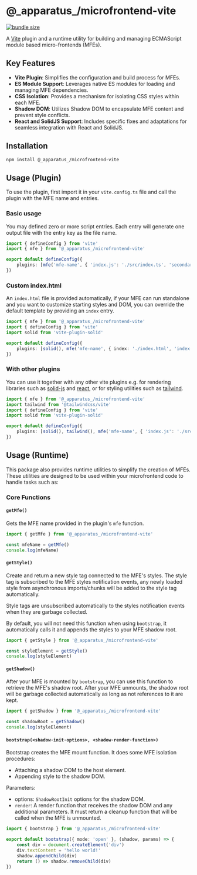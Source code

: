 # @\_apparatus\_/microfrontend-vite

[![bundle size](https://deno.bundlejs.com/?q=@_apparatus_/microfrontend-vite&badge=detailed)](https://bundlejs.com/?q=@_apparatus_/microfrontend-vite)

A [Vite](https://vitejs.dev/) plugin and a runtime utility for building and managing ECMAScript module based micro-frontends (MFEs).

## Key Features

-   **Vite Plugin**: Simplifies the configuration and build process for MFEs.
-   **ES Module Support**: Leverages native ES modules for loading and managing MFE dependencies.
-   **CSS Isolation**: Provides a mechanism for isolating CSS styles within each MFE.
-   **Shadow DOM**: Utilizes Shadow DOM to encapsulate MFE content and prevent style conflicts.
-   **React and SolidJS Support**: Includes specific fixes and adaptations for seamless integration with React and SolidJS.

## Installation

```bash
npm install @_apparatus_/microfrontend-vite
```

## Usage (Plugin)

To use the plugin, first import it in your `vite.config.ts` file and call the plugin with the MFE name and entries.

### Basic usage

You may defined zero or more script entries. Each entry will generate one output file with the entry key as the file name.

```typescript
import { defineConfig } from 'vite'
import { mfe } from '@_apparatus_/microfrontend-vite'

export default defineConfig({
    plugins: [mfe('mfe-name', { 'index.js': './src/index.ts', 'secondary.ts': './src/secondary.ts' })],
})
```

### Custom index.html

An `index.html` file is provided automatically, if your MFE can run standalone and you want to customize starting styles and DOM, you can override the default template by providing an `index` entry.

```typescript
import { mfe } from '@_apparatus_/microfrontend-vite'
import { defineConfig } from 'vite'
import solid from 'vite-plugin-solid'

export default defineConfig({
    plugins: [solid(), mfe('mfe-name', { index: './index.html', 'index.js': './src/index.ts' })],
})
```

### With other plugins

You can use it together with any other vite plugins e.g. for rendering libraries such as [solid-js](https://www.solidjs.com/) and [react](https://react.dev), or for styling utilities such as [tailwind](https://tailwindcss.com/).

```typescript
import { mfe } from '@_apparatus_/microfrontend-vite'
import tailwind from '@tailwindcss/vite'
import { defineConfig } from 'vite'
import solid from 'vite-plugin-solid'

export default defineConfig({
    plugins: [solid(), tailwind(), mfe('mfe-name', { 'index.js': './src/index.ts' })],
})
```

## Usage (Runtime)

This package also provides runtime utilities to simplify the creation of MFEs. These utilities are designed to be used within your microfrontend code to handle tasks such as:

### Core Functions

#### `getMfe()`

Gets the MFE name provided in the plugin's `mfe` function.

```typescript
import { getMfe } from '@_apparatus_/microfrontend-vite'

const mfeName = getMfe()
console.log(mfeName)
```

#### `getStyle()`

Create and return a new style tag connected to the MFE's styles. The style tag is subscribed to the MFE styles notification events, any newly loaded style from asynchronous imports/chunks will be added to the style tag automatically.

Style tags are unsubscribed automatically to the styles notification events when they are garbage collected.

By default, you will not need this function when using `bootstrap`, it automatically calls it and appends the styles to your MFE shadow root.

```typescript
import { getStyle } from '@_apparatus_/microfrontend-vite'

const styleElement = getStyle()
console.log(styleElement)
```

#### `getShadow()`

After your MFE is mounted by `bootstrap`, you can use this function to retrieve the MFE's shadow root. After your MFE unmounts, the shadow root will be garbage collected automatically as long as not references to it are kept.

```typescript
import { getShadow } from '@_apparatus_/microfrontend-vite'

const shadowRoot = getShadow()
console.log(styleElement)
```

#### `bootstrap(<shadow-init-options>, <shadow-render-function>)`

Bootstrap creates the MFE mount function. It does some MFE isolation procedures:

-   Attaching a shadow DOM to the host element.
-   Appending style to the shadow DOM.

Parameters:

-   options: `ShadowRootInit` options for the shadow DOM.
-   `render`: A render function that receives the shadow DOM and any additional parameters. It must return a cleanup function that will be called when the MFE is unmounted.

```typescript
import { bootstrap } from '@_apparatus_/microfrontend-vite'

export default bootstrap({ mode: 'open' }, (shadow, params) => {
    const div = document.createElement('div')
    div.textContent = 'hello world!'
    shadow.appendChild(div)
    return () => shadow.removeChild(div)
})
```
